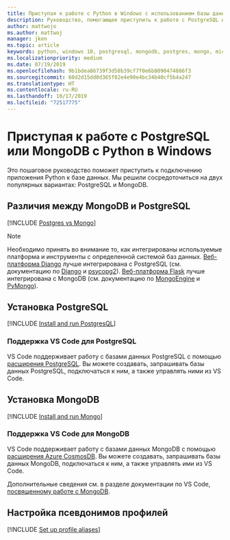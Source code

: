 ```yaml
---
title: Приступая к работе с Python в Windows с использованием базы данных
description: Руководство, помогающее приступить к работе с PostgreSQL или MongoDB с Python в Windows.
author: mattwojo
ms.author: mattwoj
manager: jken
ms.topic: article
keywords: python, windows 10, postgresql, mongodb, postgres, mongo, microsoft, python в windows, установка postgresql в windows, установка mongodb в windows, использование postgresql с python, использование mongodb с python, postgresql на WSL, mongodb на WSL
ms.localizationpriority: medium
ms.date: 07/19/2019
ms.openlocfilehash: 9b1bdea86739f3d58b39cf7f0e6b8090474886f3
ms.sourcegitcommit: 60d2d15dd0d365f82e4e90e4bc34b40cf5b4a247
ms.translationtype: HT
ms.contentlocale: ru-RU
ms.lasthandoff: 10/17/2019
ms.locfileid: "72517775"
---
```

# <a name="get-started-using-postgresql-or-mongodb-with-python-on-windows"></a>Приступая к работе с PostgreSQL или MongoDB с Python в Windows

Это пошаговое руководство поможет приступить к подключению приложения Python к базе данных. Мы решили сосредоточиться на двух популярных вариантах: PostgreSQL и MongoDB.

## <a name="differences-between-mongodb-and-postgresql"></a>Различия между MongoDB и PostgreSQL

[!INCLUDE [Postgres vs Mongo](../includes/postgres-v-mongo.md)]

> [!NOTE]
> Необходимо принять во внимание то, как интегрированы используемые платформа и инструменты с определенной системой баз данных. [Веб-платформа Django](./web-frameworks.md#hello-world-tutorial-for-django) лучше интегрирована с PostgreSQL (см. документацию по [Django](https://docs.djangoproject.com/en/2.2/ref/contrib/postgres/) и [psycopg2](https://github.com/psycopg/psycopg2)). [Веб-платформа Flask](./web-frameworks.md#hello-world-tutorial-for-flask) лучше интегрирована с MongoDB (см. документацию по [MongoEngine](https://github.com/MongoEngine/flask-mongoengine) и [PyMongo](https://github.com/dcrosta/flask-pymongo)).

## <a name="install-postgresql"></a>Установка PostgreSQL

[!INCLUDE [Install and run PostgresQL](../includes/install-and-run-postgres.md)]

### <a name="vs-code-support-for-postgresql"></a>Поддержка VS Code для PostgreSQL

VS Code поддерживает работу с базами данных PostgreSQL с помощью [расширения PostgreSQL](https://marketplace.visualstudio.com/items?itemName=ms-ossdata.vscode-postgresql). Вы можете создавать, запрашивать базы данных PostgreSQL, подключаться к ним, а также управлять ними из VS Code.

## <a name="install-mongodb"></a>Установка MongoDB

[!INCLUDE [Install and run Mongo](../includes/install-and-run-mongo.md)]

### <a name="vs-code-support-for-mongodb"></a>Поддержка VS Code для MongoDB

VS Code поддерживает работу с базами данных MongoDB с помощью [расширения Azure CosmosDB](https://marketplace.visualstudio.com/items?itemName=ms-azuretools.vscode-cosmosdb). Вы можете создавать, запрашивать базы данных MongoDB, подключаться к ним, а также управлять ими из VS Code.

Дополнительные сведения см. в разделе документации по VS Code, [посвященному работе с MongoDB](https://code.visualstudio.com/docs/azure/mongodb).

## <a name="set-up-profile-aliases"></a>Настройка псевдонимов профилей

[!INCLUDE [Set up profile aliases](../includes/profile-aliases.md)]
